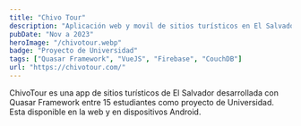 ```yaml
---
title: "Chivo Tour"
description: "Aplicación web y movil de sitios turísticos en El Salvador."
pubDate: "Nov a 2023"
heroImage: "/chivotour.webp"
badge: "Proyecto de Universidad"
tags: ["Quasar Framework", "VueJS", "Firebase", "CouchDB"]
url: "https://chivotour.com/"
---
```


ChivoTour es una app de sitios turísticos de El Salvador desarrollada con Quasar Framework entre 15 estudiantes como proyecto de Universidad.
Esta disponible en la web y en dispositivos Android.
